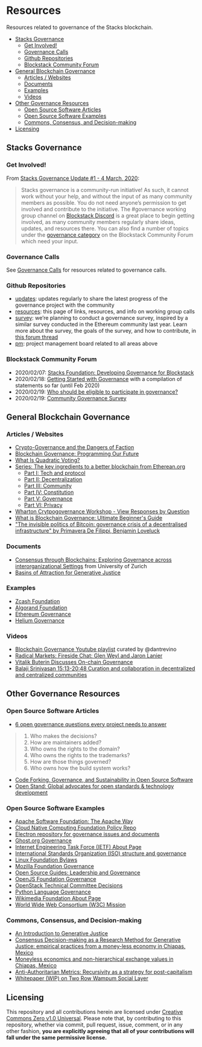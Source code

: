 # Resources

Resources related to governance of the Stacks blockchain.

<!-- TOC -->

- [Stacks Governance](#stacks-governance)
  - [Get Involved!](#get-involved)
  - [Governance Calls](#governance-calls)
  - [Github Repositories](#github-repositories)
  - [Blockstack Community Forum](#blockstack-community-forum)
- [General Blockchain Governance](#general-blockchain-governance)
  - [Articles / Websites](#articles--websites)
  - [Documents](#documents)
  - [Examples](#examples)
  - [Videos](#videos)
- [Other Governance Resources](#other-governance-resources)
  - [Open Source Software Articles](#open-source-software-articles)
  - [Open Source Software Examples](#open-source-software-examples)
  - [Commons, Consensus, and Decision-making](#commons-consensus-and-decision-making)
- [Licensing](#licensing)

<!-- /TOC -->

## Stacks Governance

### Get Involved!

From [Stacks Governance Update #1 - 4 March, 2020](https://github.com/stacksgov/updates/blob/master/updates/20200304-update-001.md):

> Stacks governance is a community-run initiative! As such, it cannot work without your help, and without the input of as many community members as possible. You do not need anyone’s permission to get involved and contribute to the initiative. The #governance working group channel on [Blockstack Discord](https://discordapp.com/invite/ny6wGkx) is a great place to begin getting involved, as many community members regularly share ideas, updates, and resources there. You can also find a number of topics under the [governance category](https://forum.blockstack.org/c/governance) on the Blockstack Community Forum which need your input.

### Governance Calls

See [Governance Calls](calls/README.md) for resources related to governance calls.

### Github Repositories

- [updates](https://github.com/stacksgov/updates): updates regularly to share the latest progress of the governance project with the community
- [resources](https://github.com/stacksgov/resources): this page of links, resources, and info on working group calls
- [survey](https://github.com/stacksgov/survey):  we’re planning to conduct a governance survey, inspired by a similar survey conducted in the Ethereum community last year. Learn more about the survey, the goals of the survey, and how to contribute, in [this forum thread](https://forum.blockstack.org/t/community-governance-survey/10387)
- [pm](https://github.com/stacksgov/pm/projects/1): project management board related to all areas above

### Blockstack Community Forum

- 2020/02/07: [Stacks Foundation: Developing Governance for Blockstack](https://forum.blockstack.org/t/stacks-foundation-developing-governance-for-blockstack/10335)
- 2020/02/18: [Getting Started with Governance](https://forum.blockstack.org/t/getting-started-with-governance/10380) with a compilation of statements so far (until Feb 2020)
- 2020/02/19: [Who should be eligible to participate in governance?](https://forum.blockstack.org/t/who-should-be-eligible-to-participate-in-governance/10386)
- 2020/02/19: [Community Governance Survey](https://forum.blockstack.org/t/community-governance-survey/10387)

## General Blockchain Governance

### Articles / Websites

- [Crypto-Governance and the Dangers of Faction](https://medium.com/@BuckPerley/crypto-governance-f1318affbbe0)
- [Blockchain Governance: Programming Our Future](https://medium.com/@FEhrsam/blockchain-governance-programming-our-future-c3bfe30f2d74)
- [What Is Quadratic Voting?](https://towardsdatascience.com/what-is-quadratic-voting-4f81805d5a06)
- [Series: The key ingredients to a better blockchain from Etherean.org](https://www.etherean.org/)
    - [Part I: Tech and protocol](https://www.etherean.org/blockchain/2019/09/09/key-ingredients-better-blockchain-part-i-tech-and-protocol.html)
    - [Part II: Decentralization](https://www.etherean.org/blockchain/2019/09/15/key-ingredients-better-blockchain-part-ii-decentralization.html)
    - [Part III: Community](https://www.etherean.org/blockchain/community/2019/09/19/key-ingredients-better-blockchain-part-iii-community.html)
    - [Part IV: Constitution](https://www.etherean.org/blockchain/community/governance/2019/11/18/key-ingredients-better-blockchain-part-iv-constitution.html)
    - [Part V: Governance](https://www.etherean.org/blockchain/governance/2020/01/06/key-ingredients-better-blockchain-part-v-governance.html)
    - [Part VI: Privacy](https://www.etherean.org/blockchain/privacy/2020/03/26/key-ingredients-better-blockchain-part-vi-privacy.html)
- [Wharton Crytpogovernance Workshop - View Responses by Question](https://cryptogov.net/view-responses-by-question/)
- [What is Blockchain Governance: Ultimate Beginner's Guide](https://blockgeeks.com/guides/what-is-blockchain-governance-ultimate-beginners-guide/)
- ["The invisible politics of Bitcoin: governance crisis of a decentralised infrastructure" by Primavera De Filippi, Benjamin Loveluck](https://policyreview.info/articles/analysis/invisible-politics-bitcoin-governance-crisis-decentralised-infrastructure)

### Documents

- [Consensus through Blockchains: Exploring Governance across interorganizational Settings](https://www.zora.uzh.ch/id/eprint/160378/1/ICIS_Blockchain_Governance.pdf) from University of Zurich
- [Basins of Attraction for Generative Justice](https://www.researchgate.net/publication/274832746_Basins_of_Attraction_for_Generative_Justice)

### Examples

- [Zcash Foundation](https://www.zfnd.org/about/)
- [Algorand Foundation](https://algorand.foundation/community)
- [Ethereum Governance](https://docs.ethhub.io/ethereum-basics/governance/)
- [Helium Governance](https://heliumchain.org/governance/)

### Videos

- [Blockchain Governance Youtube playlist](https://www.youtube.com/playlist?list=PLpNeGhwVBcha8itBSQlUoeMy_6EtTeoVd) curated by @dantrevino
- [Radical Markets: Fireside Chat: Glen Weyl and Jaron Lanier](https://youtu.be/R4XBAwKInig)
- [Vitalik Buterin Discusses On-chain Governance](https://www.youtube.com/watch?v=w-CH_5il9aU)
- [Balaji Srinivasan 15:13-20:48 Curation and collaboration in decentralized and centralized communities](https://youtu.be/A2K5OSMbV40?t=913)

## Other Governance Resources

### Open Source Software Articles

- [6 open governance questions every project needs to answer](https://opensource.com/article/20/2/open-source-projects-governance)

> 1. Who makes the decisions?
> 2. How are maintainers added?
> 3. Who owns the rights to the domain?
> 4. Who owns the rights to the trademarks?
> 5. How are those things governed?
> 6. Who owns how the build system works?

- [Code Forking, Governance, and Sustainability in Open Source Software](https://timreview.ca/article/644)
- [Open Stand: Global advocates for open standards &amp; technology development](https://open-stand.org/about-us/principles/)

### Open Source Software Examples

- [Apache Software Foundation: The Apache Way](https://www.apache.org/theapacheway/index.html)
- [Cloud Native Computing Foundation Policy Repo](https://github.com/cncf/foundation)
- [Electron repository for governance issues and documents](https://github.com/electron/governance)
- [Ghost.org Governance](https://ghost.org/docs/concepts/governance/)
- [Internet Engineering Task Force (IETF) About Page](https://www.ietf.org/about/)
- [International Standards Organization (ISO) structure and governance](https://www.iso.org/structure.html)
- [Linux Foundation Bylaws](https://www.linuxfoundation.org/bylaws/)
- [Mozilla Foundation Governance](https://www.mozilla.org/en-US/about/governance/)
- [Open Source Guides: Leadership and Governance](https://opensource.guide/leadership-and-governance/)
- [OpenJS Foundation Governance](https://openjsf.org/about/governance/)
- [OpenStack Technical Committee Decisions](https://opendev.org/openstack/governance/)
- [Python Language Governance](https://www.python.org/dev/peps/pep-0013/)
- [Wikimedia Foundation About Page](https://wikimediafoundation.org/about/)
- [World Wide Web Consortium (W3C) Mission](https://www.w3.org/Consortium/mission)

### Commons, Consensus, and Decision-making

- [An Introduction to Generative Justice](https://www.researchgate.net/publication/311811471_An_Introduction_to_Generative_Justice)
- [Consensus Decision-making as a Research Method for Generative Justice: empirical practices from a money-less economy in Chiapas, Mexico](https://www.researchgate.net/publication/311853527_Consensus_Decision-making_as_a_Research_Method_for_Generative_Justice_empirical_practices_from_a_money-less_economy_in_Chiapas_Mexico)
- [Moneyless economics and non-hierarchical exchange values in Chiapas, Mexico](https://www.researchgate.net/publication/325172729_Moneyless_economics_and_non-hierarchical_exchange_values_in_Chiapas_Mexico)
- [Anti-Authoritarian Metrics: Recursivity as a strategy for post-capitalism](https://www.researchgate.net/publication/311853369_Anti-Authoritarian_Metrics_Recursivity_as_a_strategy_for_post-capitalism)
- [Whitepaper (WIP) on Two Row Wampum Social Layer](https://github.com/HaroldDavis3/Two-Row-Wampum-Social-Layer-Platform)

## Licensing

This repository and all contributions herein are licensed under [Creative Commons Zero v1.0 Universal](LICENSE). Please note that, by contributing to this repository, whether via commit, pull request, issue, comment, or in any other fashion, **you are explicitly agreeing that all of your contributions will fall under the same permissive license.**

